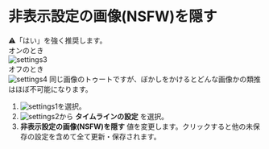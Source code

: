 # 非表示設定の画像\(NSFW\)を隠す
⚠️「はい」を強く推奨します。  
オンのとき  
![settings3](https://dl.thedesk.top/media/settings3.PNG)  
オフのとき  
![settings4](https://dl.thedesk.top/media/settings4.PNG) 
同じ画像のトゥートですが、ぼかしをかけるとどんな画像かの類推はほぼ不可能になります。

1. ![settings1](https://dl.thedesk.top/media/settings1.PNG)を選択。
1. ![settings2](https://dl.thedesk.top/media/settings2.PNG)から __タイムラインの設定__ を選択。
1.  __非表示設定の画像\(NSFW\)を隠す__ 値を変更します。クリックすると他の未保存の設定を含めて全て更新・保存されます。
